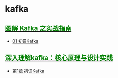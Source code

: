 # kafka

## **[<font color=#008000>图解 Kafka 之实战指南</font>](https://github.com/Uyouii/Reading/blob/master/%E6%B6%88%E6%81%AF%E9%98%9F%E5%88%97/kafka/%E5%9B%BE%E8%A7%A3%20Kafka%20%E4%B9%8B%E5%AE%9E%E6%88%98%E6%8C%87%E5%8D%97)**
- [01 初识Kafka](https://github.com/Uyouii/Reading/blob/master/%E6%B6%88%E6%81%AF%E9%98%9F%E5%88%97/kafka/%E5%9B%BE%E8%A7%A3%20Kafka%20%E4%B9%8B%E5%AE%9E%E6%88%98%E6%8C%87%E5%8D%97/01%20%E5%88%9D%E8%AF%86Kafka.md)
## **[<font color=#008000>深入理解kafka：核心原理与设计实践</font>](https://github.com/Uyouii/Reading/blob/master/%E6%B6%88%E6%81%AF%E9%98%9F%E5%88%97/kafka/%E6%B7%B1%E5%85%A5%E7%90%86%E8%A7%A3kafka%EF%BC%9A%E6%A0%B8%E5%BF%83%E5%8E%9F%E7%90%86%E4%B8%8E%E8%AE%BE%E8%AE%A1%E5%AE%9E%E8%B7%B5)**
- [第1章 初识Kafka](https://github.com/Uyouii/Reading/blob/master/%E6%B6%88%E6%81%AF%E9%98%9F%E5%88%97/kafka/%E6%B7%B1%E5%85%A5%E7%90%86%E8%A7%A3kafka%EF%BC%9A%E6%A0%B8%E5%BF%83%E5%8E%9F%E7%90%86%E4%B8%8E%E8%AE%BE%E8%AE%A1%E5%AE%9E%E8%B7%B5/%E7%AC%AC1%E7%AB%A0%20%E5%88%9D%E8%AF%86Kafka.md)

